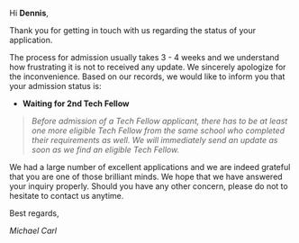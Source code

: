 Hi **Dennis**,

Thank you for getting in touch with us regarding the status of your application.

The process for admission usually takes 3 - 4 weeks and we understand how frustrating it is not to received any update. We sincerely apologize for the inconvenience. 
Based on our records, we would like to inform you that your admission status is:

- **Waiting for 2nd Tech Fellow**
> *Before admission of a Tech Fellow applicant, there has to be at least one more eligible Tech Fellow from the same school who completed their requirements as well. We will immediately send an update as soon as we find an eligible Tech Fellow.*

We had a large number of excellent applications and we are indeed grateful that you are one of those brilliant minds. We hope that we have answered your inquiry properly.
Should you have any other concern, please do not to hesitate to contact us anytime. 

Best regards,

*Michael Carl*
